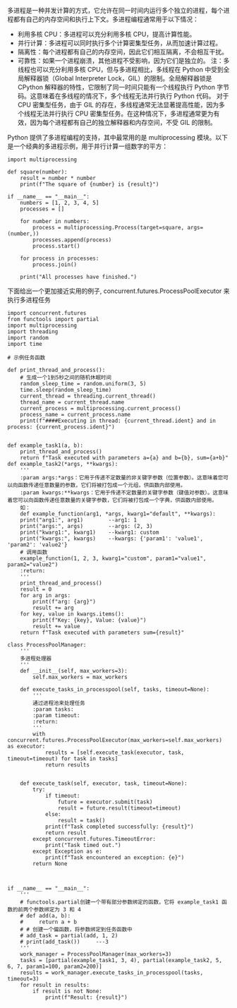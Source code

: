 多进程是一种并发计算的方式，它允许在同一时间内运行多个独立的进程，每个进程都有自己的内存空间和执行上下文。多进程编程通常用于以下情况：
* 利用多核 CPU：多进程可以充分利用多核 CPU，提高计算性能。
* 并行计算：多进程可以同时执行多个计算密集型任务，从而加速计算过程。
* 隔离性：每个进程都有自己的内存空间，因此它们相互隔离，不会相互干扰。
* 可靠性：如果一个进程崩溃，其他进程不受影响，因为它们是独立的。
注：多线程也可以充分利用多核 CPU，但与多进程相比，多线程在 Python 中受到全局解释器锁（Global Interpreter Lock，GIL）的限制。全局解释器锁是 CPython 解释器的特性，它限制了同一时间只能有一个线程执行 Python 字节码。这意味着在多线程的情况下，多个线程无法并行执行 Python 代码。
对于 CPU 密集型任务，由于 GIL 的存在，多线程通常无法显著提高性能，因为多个线程无法并行执行 CPU 密集型任务。在这种情况下，多进程通常更为有效，因为每个进程都有自己的独立解释器和内存空间，不受 GIL 的限制。

Python 提供了多进程编程的支持，其中最常用的是 multiprocessing 模块。以下是一个经典的多进程示例，用于并行计算一组数字的平方：
```pycon
import multiprocessing

def square(number):
    result = number * number
    print(f"The square of {number} is {result}")

if __name__ == "__main__":
    numbers = [1, 2, 3, 4, 5]
    processes = []

    for number in numbers:
        process = multiprocessing.Process(target=square, args=(number,))
        processes.append(process)
        process.start()

    for process in processes:
        process.join()

    print("All processes have finished.")

```

下面给出一个更加接近实用的例子, concurrent.futures.ProcessPoolExecutor 来执行多进程任务
```pycon
import concurrent.futures
from functools import partial
import multiprocessing
import threading
import random
import time

# 示例任务函数

def print_thread_and_process():
    # 生成一个1到5秒之间的随机休眠时间
    random_sleep_time = random.uniform(3, 5)
    time.sleep(random_sleep_time)
    current_thread = threading.current_thread()
    thread_name = current_thread.name
    current_process = multiprocessing.current_process()
    process_name = current_process.name
    print(f"####Executing in thread: {current_thread.ident} and in process: {current_process.ident}")


def example_task1(a, b):
    print_thread_and_process()
    return f"Task executed with parameters a={a} and b={b}, sum={a+b}"
def example_task2(*args, **kwargs):
    '''
    :param args:*args：它用于传递不定数量的非关键字参数（位置参数）。这意味着您可以向函数传递任意数量的参数，它们将被打包成一个元组，供函数内部使用。
    :param kwargs:**kwargs：它用于传递不定数量的关键字参数（键值对参数）。这意味着您可以向函数传递任意数量的关键字参数，它们将被打包成一个字典，供函数内部使用。
    如：
    def example_function(arg1, *args, kwarg1="default", **kwargs):
    print("arg1:", arg1)        --arg1: 1
    print("args:", args)        --args: (2, 3)
    print("kwarg1:", kwarg1)    --kwarg1: custom
    print("kwargs:", kwargs)    --kwargs: {'param1': 'value1', 'param2': 'value2'}
    # 调用函数
    example_function(1, 2, 3, kwarg1="custom", param1="value1", param2="value2")
    :return:
    '''
    print_thread_and_process()
    result = 0
    for arg in args:
        print(f"arg: {arg}")
        result += arg
    for key, value in kwargs.items():
        print(f"Key: {key}, Value: {value}")
        result += value
    return f"Task executed with parameters sum={result}"

class ProcessPoolManager:
    '''
    多进程处理器
    '''
    def __init__(self, max_workers=3):
        self.max_workers = max_workers

    def execute_tasks_in_processpool(self, tasks, timeout=None):
        '''
        通过进程池来处理任务
        :param tasks:
        :param timeout:
        :return:
        '''
        with concurrent.futures.ProcessPoolExecutor(max_workers=self.max_workers) as executor:
            results = [self.execute_task(executor, task, timeout=timeout) for task in tasks]
            return results


    def execute_task(self, executor, task, timeout=None):
        try:
            if timeout:
                future = executor.submit(task)
                result = future.result(timeout=timeout)
            else:
                result = task()
            print(f"Task completed successfully: {result}")
            return result
        except concurrent.futures.TimeoutError:
            print("Task timed out.")
        except Exception as e:
            print(f"Task encountered an exception: {e}")
        return None



if __name__ == "__main__":
    '''
    # functools.partial创建一个带有部分参数绑定的函数，它将 example_task1 函数的前两个参数绑定为 3 和 4
    # def add(a, b):
    #     return a + b
    # # 创建一个偏函数，将参数绑定到任务函数中
    # add_task = partial(add, 1, 2)
    # print(add_task())     ---3
    '''
    work_manager = ProcessPoolManager(max_workers=3)
    tasks = [partial(example_task1, 3, 4), partial(example_task2, 5, 6, 7, param1=100, param2=200)]
    results = work_manager.execute_tasks_in_processpool(tasks, timeout=3)
    for result in results:
        if result is not None:
            print(f"Result: {result}")
```

